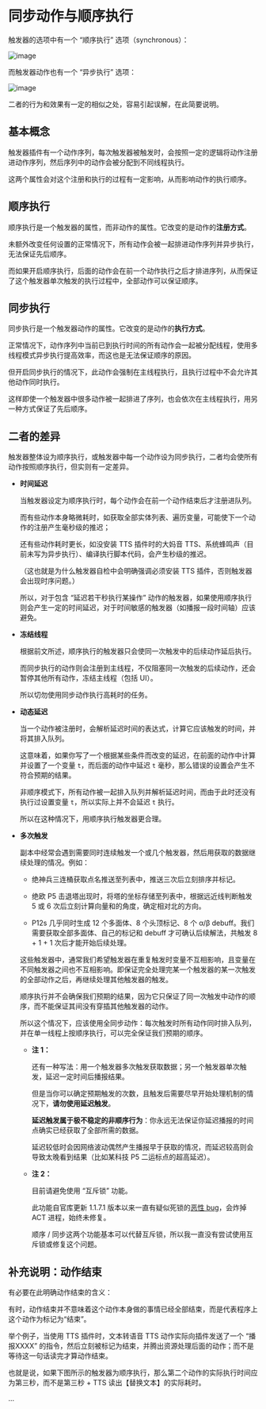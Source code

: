 # 同步动作与顺序执行

触发器的选项中有一个 “顺序执行” 选项（synchronous）：

![image](https://github.com/user-attachments/assets/36de874a-af72-4c03-9acc-21532887a3b1)


而触发器动作也有一个 “异步执行” 选项：

![image](https://github.com/user-attachments/assets/5a21b3a9-f44e-4433-8261-a5c51d213a27)

二者的行为和效果有一定的相似之处，容易引起误解，在此简要说明。

## 基本概念

触发器插件有一个动作序列，每次触发器被触发时，会按照一定的逻辑将动作注册进动作序列，然后序列中的动作会被分配到不同线程执行。

这两个属性会对这个注册和执行的过程有一定影响，从而影响动作的执行顺序。

## 顺序执行

顺序执行是一个触发器的属性，而非动作的属性。它改变的是动作的**注册方式**。

未额外改变任何设置的正常情况下，所有动作会被一起排进动作序列并异步执行，无法保证先后顺序。

而如果开启顺序执行，后面的动作会在前一个动作执行之后才排进序列，从而保证了这个触发器单次触发的执行过程中，全部动作可以保证顺序。

## 同步执行

同步执行是一个触发器动作的属性。它改变的是动作的**执行方式**。

正常情况下，动作序列中当前已到执行时间的所有动作会一起被分配线程，使用多线程模式异步执行提高效率，而这也是无法保证顺序的原因。

但开启同步执行的情况下，此动作会强制在主线程执行，且执行过程中不会允许其他动作同时执行。

这样即使一个触发器中很多动作被一起排进了序列，也会依次在主线程执行，用另一种方式保证了先后顺序。


## 二者的差异

触发器整体设为顺序执行，或触发器中每一个动作设为同步执行，二者均会使所有动作按照顺序执行，但实则有一定差异。

- **时间延迟**
  
  当触发器设定为顺序执行时，每个动作会在前一个动作结束后才注册进队列。

  而有些动作本身略微耗时，如获取全部实体列表、遍历变量，可能使下一个动作的注册产生毫秒级的推迟；

  还有些动作耗时更长，如没安装 TTS 插件时的大妈音 TTS、系统蜂鸣声（目前未写为异步执行）、编译执行脚本代码，会产生秒级的推迟。

  （这也就是为什么触发器自检中会明确强调必须安装 TTS 插件，否则触发器会出现时序问题。）

  所以，对于包含 “延迟若干秒执行某操作” 动作的触发器，如果使用顺序执行则会产生一定的时间延迟，对于时间敏感的触发器（如播报一段时间轴）应该避免。
  
- **冻结线程**

  根据前文所述，顺序执行的触发器只会使同一次触发中的后续动作延后执行。

  而同步执行的动作则会注册到主线程，不仅阻塞同一次触发的后续动作，还会暂停其他所有动作，冻结主线程（包括 UI）。

  所以切勿使用同步动作执行高耗时的任务。

- **动态延迟**

  当一个动作被注册时，会解析延迟时间的表达式，计算它应该触发的时间，并将其排入队列。

  这意味着，如果你写了一个根据某些条件而改变的延迟，在前面的动作中计算并设置了一个变量 `t`，而后面的动作中延迟 `t` 毫秒，那么错误的设置会产生不符合预期的结果。

  非顺序模式下，所有动作被一起排入队列并解析延迟时间，而由于此时还没有执行过设置变量 `t`，所以实际上并不会延迟 `t` 执行。

  所以在这种情况下，用顺序执行触发器更合理。
  
- **多次触发**

  副本中经常会遇到需要同时连续触发一个或几个触发器，然后用获取的数据继续处理的情况。例如：

  - 绝神兵三连桶获取点名推送至列表中，推送三次后立刻排序并标记。
 
  - 绝欧 P5 击退塔出现时，将塔的坐标存储至列表中，根据远近线判断触发 5 或 6 次后立刻计算向量和的角度，确定相对北的方向。
 
  - P12s 几乎同时生成 12 个多面体、8 个头顶标记、8 个 α/β debuff。我们需要获取全部多面体、自己的标记和 debuff 才可确认后续解法，共触发 8 + 1 + 1 次后才能开始后续处理。
 
  这些触发器中，通常我们希望触发器在重复触发时变量不互相影响，且变量在不同触发器之间也不互相影响。即保证完全处理完某一个触发器的某一次触发的全部动作之后，再继续处理其他触发器的触发。

  顺序执行并不会确保我们预期的结果，因为它只保证了同一次触发中动作的顺序，而不能保证其间没有穿插其他触发器的动作。

  所以这个情况下，应该使用全同步动作：每次触发时所有动作同时排入队列，并在单一线程上按顺序执行，可以完全保证我们预期的顺序。

  - **注 1：**

    还有一种写法：用一个触发器多次触发获取数据；另一个触发器单次触发，延迟一定时间后播报结果。

    但是当你可以确定预期触发的次数，且触发后需要尽早开始处理机制的情况下，**请勿使用延迟触发**。

    **延迟触发属于极不稳定的非顺序行为**：你永远无法保证你延迟播报的时间点确实已经获取了全部所需的数据。

    延迟较低时会因网络波动偶然产生播报早于获取的情况，而延迟较高则会导致太晚看到结果（比如某科技 P5 二运标点的超高延迟）。

  - **注 2：**

    目前请避免使用 “互斥锁” 功能。

    此功能自官库更新 1.1.7.1 版本以来一直有疑似死锁的[恶性 bug](https://github.com/paissaheavyindustries/Triggernometry/issues/102)，会炸掉 ACT 进程，始终未修复。

    顺序 / 同步这两个功能基本可以代替互斥锁，所以我一直没有尝试使用互斥锁或修复这个问题。

## 补充说明：动作结束

有必要在此明确动作结束的含义：

有时，动作结束并不意味着这个动作本身做的事情已经全部结束，而是代表程序上这个动作为标记为“结束”。

举个例子，当使用 TTS 插件时，文本转语音 TTS 动作实际向插件发送了一个 “播报XXXX” 的指令，然后立刻被标记为结束，并腾出资源处理后面的动作；而不是等待这一句话读完才算动作结束。

也就是说，如果下图所示的触发器为顺序执行，那么第二个动作的实际执行时间应为第三秒，而不是第三秒 + TTS 读出【替换文本】的实际耗时。

...

